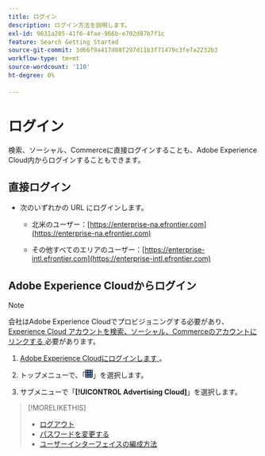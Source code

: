 ```yaml
---
title: ログイン
description: ログイン方法を説明します。
exl-id: 9631a285-41f6-4fae-966b-e702d87b7f1c
feature: Search Getting Started
source-git-commit: 3d66f9a417d08f297d11b3f71479c3fe7a2232b3
workflow-type: tm+mt
source-wordcount: '110'
ht-degree: 0%

---
```


# ログイン

検索、ソーシャル、Commerceに直接ログインすることも、Adobe Experience Cloud内からログインすることもできます。

## 直接ログイン

* 次のいずれかの URL にログインします。

   * 北米のユーザー：[https://enterprise-na.efrontier.com](https://enterprise-na.efrontier.com)

   * その他すべてのエリアのユーザー：[https://enterprise-intl.efrontier.com](https://enterprise-intl.efrontier.com)

## Adobe Experience Cloudからログイン

>[!NOTE]
>
>会社はAdobe Experience Cloudでプロビジョニングする必要があり、[Experience Cloud アカウントを検索、ソーシャル、Commerceのアカウントにリンクする ](https://experiencecloud.adobe.com/resources/help/ja_JP/mcloud/organizations.html) 必要があります。

1. [Adobe Experience Cloudにログインします ](https://experienceleague.adobe.com/docs/core-services/interface/experience-cloud.html?lang=ja#signin)。

1. トップメニューで、「![ ソリューションセレクター ](/help/search-social-commerce/assets/menu-icon.png " ソリューションセレクター ")」を選択します。

1. サブメニューで「**[!UICONTROL Advertising Cloud]**」を選択します。

>[!MORELIKETHIS]
>
>* [ ログアウト ](log-out.md)
>* [ パスワードを変更する ](/help/search-social-commerce/tools/password-change.md)
>* [ ユーザーインターフェイスの編成方法 ](user-interface.md)
